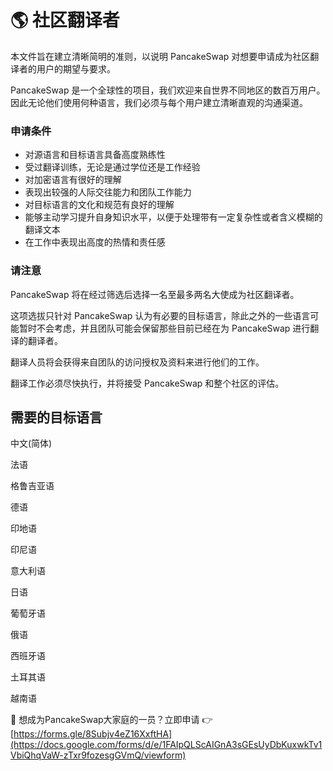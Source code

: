 # 🌎 社区翻译者

本文件旨在建立清晰简明的准则，以说明 PancakeSwap 对想要申请成为社区翻译者的用户的期望与要求。&#x20;

PancakeSwap 是一个全球性的项目，我们欢迎来自世界不同地区的数百万用户。因此无论他们使用何种语言，我们必须与每个用户建立清晰直观的沟通渠道。

### 申请条件&#x20;

* 对源语言和目标语言具备高度熟练性
* 受过翻译训练，无论是通过学位还是工作经验
* 对加密语言有很好的理解&#x20;
* 表现出较强的人际交往能力和团队工作能力&#x20;
* 对目标语言的文化和规范有良好的理解
* 能够主动学习提升自身知识水平，以便于处理带有一定复杂性或者含义模糊的翻译文本
* 在工作中表现出高度的热情和责任感

### 请注意&#x20;

PancakeSwap 将在经过筛选后选择一名至最多两名大使成为社区翻译者。

这项选拔只针对 PancakeSwap 认为有必要的目标语言，除此之外的一些语言可能暂时不会考虑，并且团队可能会保留那些目前已经在为 PancakeSwap 进行翻译的翻译者。

翻译人员将会获得来自团队的访问授权及资料来进行他们的工作。&#x20;

翻译工作必须尽快执行，并将接受 PancakeSwap 和整个社区的评估。

## 需要的目标语言&#x20;

中文(简体)&#x20;

法语

格鲁吉亚语

德语&#x20;

印地语&#x20;

印尼语&#x20;

意大利语&#x20;

日语&#x20;

葡萄牙语&#x20;

俄语&#x20;

西班牙语&#x20;

土耳其语&#x20;

越南语



🙂 想成为PancakeSwap大家庭的一员？立即申请 👉[https://forms.gle/8Subjv4eZ16XxftHA](https://docs.google.com/forms/d/e/1FAIpQLScAIGnA3sGEsUyDbKuxwkTv1VbiQhqVaW-zTxr9fozesgGVmQ/viewform)

